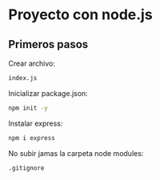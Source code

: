 # Proyecto con node.js

## Primeros pasos

Crear archivo:
```sh
index.js
```

Inicializar package.json:
```sh
npm init -y
```

Instalar express:
```sh
npm i express
```

No subir jamas la carpeta node modules:
```sh
.gitignore
```